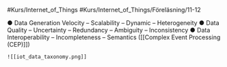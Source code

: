 #Kurs/Internet_of_Things #Kurs/Internet_of_Things/Föreläsning/11-12 

● Data Generation 
	Velocity 
	– Scalability 
	– Dynamic 
	– Heterogeneity 
● Data Quality 
	– Uncertainty 
	– Redundancy 
	– Ambiguity 
	– Inconsistency 
● Data Interoperability 
	– Incompleteness 
	– Semantics ([[Complex Event Processing (CEP)]])
	
	![[iot_data_taxonomy.png]]